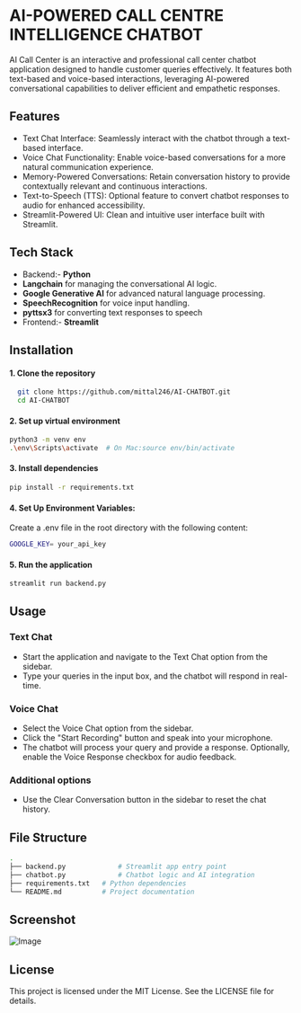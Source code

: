 
# AI-POWERED CALL CENTRE INTELLIGENCE CHATBOT

AI Call Center is an interactive and professional call center chatbot application designed to handle customer queries effectively. It features both text-based and voice-based interactions, leveraging AI-powered conversational capabilities to deliver efficient and empathetic responses.


## Features

- Text Chat Interface: Seamlessly interact with the chatbot through a text-based interface.
- Voice Chat Functionality: Enable voice-based conversations for a more natural communication experience.
- Memory-Powered Conversations: Retain conversation history to provide contextually relevant and continuous interactions.
- Text-to-Speech (TTS): Optional feature to convert chatbot responses to audio for enhanced accessibility.
- Streamlit-Powered UI: Clean and intuitive user interface built with Streamlit.



## Tech Stack

- Backend:- **Python**
- **Langchain** for managing the conversational AI logic.
- **Google Generative AI** for advanced natural language processing.
- **SpeechRecognition** for voice input handling.
- **pyttsx3** for converting text responses to speech
- Frontend:- **Streamlit**


## Installation
#### 1. Clone the repository

```bash
  git clone https://github.com/mittal246/AI-CHATBOT.git
  cd AI-CHATBOT
```
#### 2. Set up virtual environment
```bash
python3 -m venv env
.\env\Scripts\activate  # On Mac:source env/bin/activate
```
#### 3. Install dependencies
```bash
pip install -r requirements.txt
```
#### 4. Set Up Environment Variables: 
Create a .env file in the root directory with the following content:
```bash
GOOGLE_KEY= your_api_key
```
#### 5. Run the application
```bash
streamlit run backend.py
```

    
## Usage
### Text Chat
- Start the application and navigate to the Text Chat option from the sidebar.
- Type your queries in the input box, and the chatbot will respond in real-time.

### Voice Chat
- Select the Voice Chat option from the sidebar.
- Click the "Start Recording" button and speak into your microphone.
- The chatbot will process your query and provide a response. Optionally, enable the Voice Response checkbox for audio feedback.

### Additional options
- Use the Clear Conversation button in the sidebar to reset the chat history.

## File Structure

```bash
.
├── backend.py             # Streamlit app entry point
├── chatbot.py             # Chatbot logic and AI integration
├── requirements.txt   # Python dependencies
└── README.md          # Project documentation
```
## Screenshot

![Image](https://github.com/user-attachments/assets/e18d06e0-4b2f-4d2b-987b-76f58d4aa0d6)

## License

This project is licensed under the MIT License. See the LICENSE file for details.
